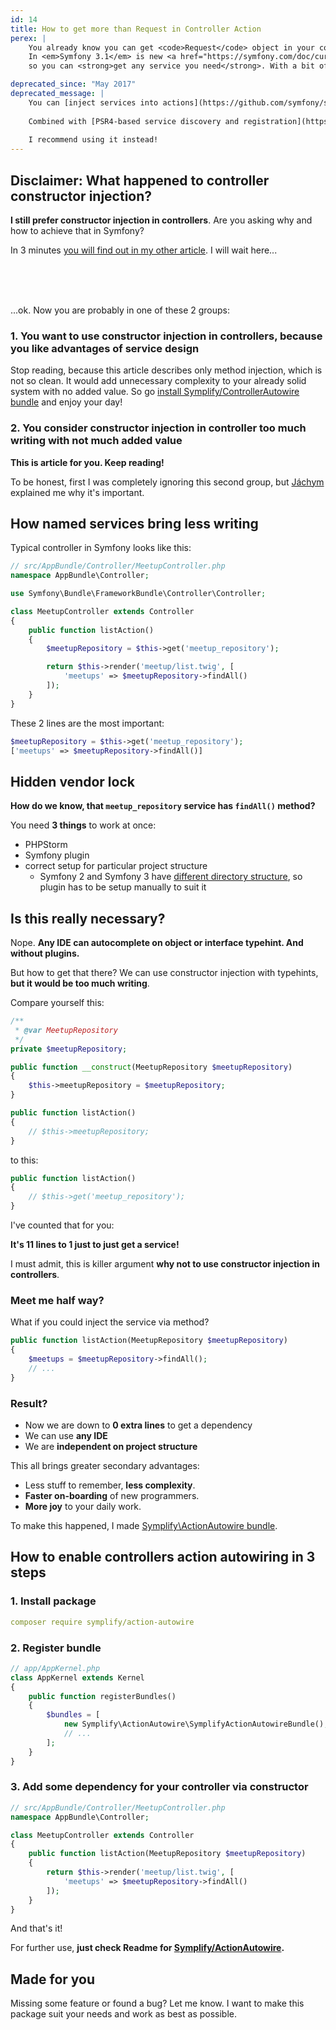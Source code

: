 ```yaml
---
id: 14
title: How to get more than Request in Controller Action
perex: |
    You already know you can get <code>Request</code> object in your controller action. Cool, but there is more.
    In <em>Symfony 3.1</em> is new <a href="https://symfony.com/doc/current/controller/argument_value_resolver.html">Action Argument Resolving feature</a>,
    so you can <strong>get any service you need</strong>. With a bit of work. Today I will show you how.

deprecated_since: "May 2017"
deprecated_message: |
    You can [inject services into actions](https://github.com/symfony/symfony/pull/21771) using `controller.service_arguments` tag since **Symfony 3.3**.  
    
    Combined with [PSR4-based service discovery and registration](https://github.com/symfony/symfony/pull/21289) and [autoconfiguration](https://symfony.com/blog/new-in-symfony-3-3-service-autoconfiguration) this is amazing feature.  
    
    I recommend using it instead!
---
```


## Disclaimer: What happened to controller constructor injection?

**I still prefer constructor injection in controllers**. Are you asking why and how to achieve that in Symfony?

In 3 minutes [you will find out in my other article](/blog/2016/03/10/autowired-controllers-as-services-for-lazy-people).
I will wait here...

<br>
<br>
<br>

...ok. Now you are probably in one of these 2 groups:

### 1. You want to use constructor injection in controllers, because you like advantages of service design

Stop reading, because this article describes only method injection, which is not so clean. It would add unnecessary complexity to your
already solid system with no added value.
So go [install Symplify/ControllerAutowire bundle](https://github.com/Symplify/ControllerAutowire) and enjoy your day!

### 2. You consider constructor injection in controller too much writing with not much added value

**This is article for you. Keep reading!**

To be honest, first I was completely ignoring this second group, but [Jáchym](https://twitter.com/enumag) explained me why it's important.


## How named services bring less writing

Typical controller in Symfony looks like this:

```php
// src/AppBundle/Controller/MeetupController.php
namespace AppBundle\Controller;

use Symfony\Bundle\FrameworkBundle\Controller\Controller;

class MeetupController extends Controller
{
    public function listAction()
    {
        $meetupRepository = $this->get('meetup_repository');

        return $this->render('meetup/list.twig', [
            'meetups' => $meetupRepository->findAll()
        ]);
    }
}
```

These 2 lines are the most important:

```php
$meetupRepository = $this->get('meetup_repository');
['meetups' => $meetupRepository->findAll()]
```

## Hidden vendor lock

**How do we know, that `meetup_repository` service has `findAll()` method?**

You need **3 things** to work at once:

- PHPStorm
- Symfony plugin
- correct setup for particular project structure
    - Symfony 2 and Symfony 3 have [different directory structure](https://knpuniversity.com/screencast/symfony3-upgrade/new-dir-structure), so plugin has to be setup manually to suit it


## Is this really necessary?

Nope. **Any IDE can autocomplete on object or interface typehint. And without plugins.**

But how to get that there? We can use constructor injection with typehints, **but it would be too much writing**.

Compare yourself this:

```php
/**
 * @var MeetupRepository
 */
private $meetupRepository;

public function __construct(MeetupRepository $meetupRepository)
{
    $this->meetupRepository = $meetupRepository;
}

public function listAction()
{
    // $this->meetupRepository;
}
```

to this:

```php
public function listAction()
{
    // $this->get('meetup_repository');
}
```

I've counted that for you:

**It's 11 lines to 1 just to just get a service!**

I must admit, this is killer argument **why not to use constructor injection in controllers**.


### Meet me half way?

What if you could inject the service via method?

```php
public function listAction(MeetupRepository $meetupRepository)
{
    $meetups = $meetupRepository->findAll();
    // ...
}
```

### Result?

- Now we are down to **0 extra lines** to get a dependency
- We can use **any IDE**
- We are **independent on project structure**

This all brings greater secondary advantages:

- Less stuff to remember, **less complexity**.
- **Faster on-boarding** of new programmers.
- **More joy** to your daily work.

To make this happened, I made [Symplify\ActionAutowire bundle](https://github.com/Symplify/ActionAutowire).

## How to enable controllers action autowiring in 3 steps

### 1. Install package

```yaml
composer require symplify/action-autowire
```

### 2. Register bundle

```php
// app/AppKernel.php
class AppKernel extends Kernel
{
    public function registerBundles()
    {
        $bundles = [
            new Symplify\ActionAutowire\SymplifyActionAutowireBundle(),
            // ...
        ];
    }
}
```

### 3. Add some dependency for your controller via constructor

```php
// src/AppBundle/Controller/MeetupController.php
namespace AppBundle\Controller;

class MeetupController extends Controller
{
    public function listAction(MeetupRepository $meetupRepository)
    {
        return $this->render('meetup/list.twig', [
            'meetups' => $meetupRepository->findAll()
        ]);
    }
}
```

And that's it!

For further use, **just check Readme for [Symplify/ActionAutowire](https://github.com/Symplify/ActionAutowire).**


## Made for you

Missing some feature or found a bug? Let me know. I want to make this package suit your needs and work as best as possible.
